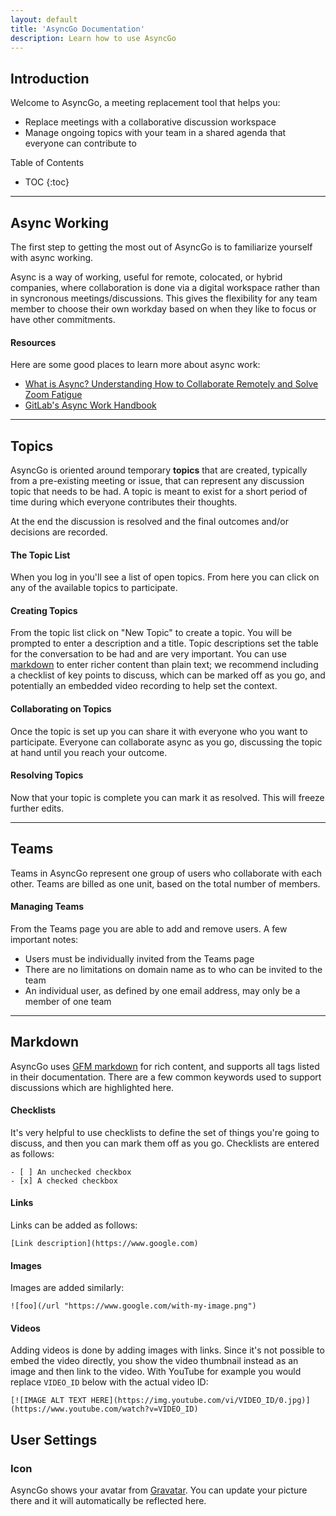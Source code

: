 ```yaml
---
layout: default
title: 'AsyncGo Documentation'
description: Learn how to use AsyncGo
---
```


## Introduction

Welcome to AsyncGo, a meeting replacement tool that helps you:

- Replace meetings with a collaborative discussion workspace
- Manage ongoing topics with your team in a shared agenda that everyone can contribute to

Table of Contents

* TOC
{:toc}

---

## Async Working

The first step to getting the most out of AsyncGo is to familiarize yourself with async working.

Async is a way of working, useful for remote, colocated, or hybrid companies, where collaboration is done via a digital workspace
rather than in syncronous meetings/discussions. This gives the flexibility for any team member to choose
their own workday based on when they like to focus or have other commitments.

#### Resources

Here are some good places to learn more about async work:

- [What is Async? Understanding How to Collaborate Remotely and Solve Zoom Fatigue](https://www.hrexchangenetwork.com/employee-engagement/columns/what-is-async-understanding-how-to-collaborate-remotely-and-solve-zoom-fatigue)
- [GitLab's Async Work Handbook](https://about.gitlab.com/company/culture/all-remote/asynchronous/)

---

## Topics

AsyncGo is oriented around temporary **topics** that are created, typically from a pre-existing meeting or issue, that can
represent any discussion topic that needs to be had. A topic is meant to exist for a short period of time during which
everyone contributes their thoughts.

At the end the discussion is resolved and the final outcomes and/or decisions are recorded.

#### The Topic List

When you log in you'll see a list of open topics. From here you can click on any of the available topics
to participate.

#### Creating Topics

From the topic list click on "New Topic" to create a topic. You will be prompted to enter a description and a title.
Topic descriptions set the table for the conversation to be had and are very important. You can use [markdown](markdown.html)
to enter richer content than plain text; we recommend including a checklist of key points to discuss, which can be marked
off as you go, and potentially an embedded video recording to help set the context.

#### Collaborating on Topics

Once the topic is set up you can share it with everyone who you want to participate. Everyone can collaborate async as
you go, discussing the topic at hand until you reach your outcome.

#### Resolving Topics

Now that your topic is complete you can mark it as resolved. This will freeze further edits.

---

## Teams

Teams in AsyncGo represent one group of users who collaborate with each other. Teams are
billed as one unit, based on the total number of members.

#### Managing Teams

From the Teams page you are able to add and remove users. A few important notes:

- Users must be individually invited from the Teams page
- There are no limitations on domain name as to who can be invited to the team
- An individual user, as defined by one email address, may only be a member of one team

---

## Markdown

AsyncGo uses [GFM markdown](https://github.github.com/gfm/) for rich content, and supports all tags listed in their documentation.
There are a few common keywords used to support discussions which are highlighted here.

#### Checklists

It's very helpful to use checklists to define the set of things you're going to discuss, and then you can mark them
off as you go. Checklists are entered as follows:

```
- [ ] An unchecked checkbox
- [x] A checked checkbox
```

#### Links

Links can be added as follows:

```
[Link description](https://www.google.com)
```

#### Images

Images are added similarly:

```
![foo](/url "https://www.google.com/with-my-image.png")
```

#### Videos

Adding videos is done by adding images with links. Since it's not possible to embed the video directly, you show the video thumbnail instead as an image and then link to the video. With YouTube for example you would replace `VIDEO_ID` below with the actual video ID:

```
[![IMAGE ALT TEXT HERE](https://img.youtube.com/vi/VIDEO_ID/0.jpg)](https://www.youtube.com/watch?v=VIDEO_ID)
```

## User Settings

### Icon

AsyncGo shows your avatar from [Gravatar](https://www.gravatar.com). You can update your picture there and it will automatically be reflected here.